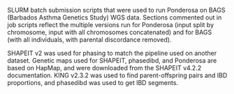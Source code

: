 SLURM batch submission scripts that were used to run Ponderosa on BAGS (Barbados
Asthma Genetics Study) WGS data. Sections commented out in job scripts reflect
the multiple versions run for Ponderosa (input split by chromosome, input with
all chromosomes concatenated) and for BAGS (with all individuals, with parental
discordance removed).

SHAPEIT v2 was used for phasing to match the pipeline used on another dataset.
Genetic maps used for SHAPEIT, phasedibd, and Ponderosa are based on HapMap, and
were downloaded from the SHAPEIT v4.2.2 documentation. KING v2.3.2 was used to
find parent-offspring pairs and IBD proportions, and phasedibd was used to get
IBD segments.

